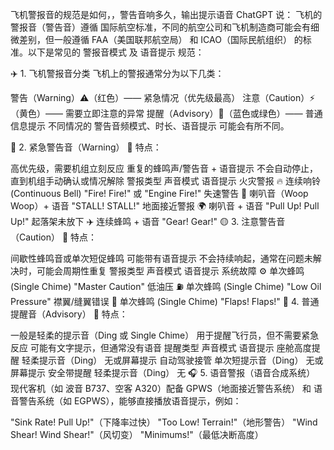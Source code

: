 


飞机警报音的规范是如何，，警告音响多久，输出提示语音
ChatGPT 说：
飞机的警报音（警告音）遵循 国际航空标准，不同的航空公司和飞机制造商可能会有细微差别，但一般遵循 FAA（美国联邦航空局） 和 ICAO（国际民航组织） 的标准。以下是常见的 警报音模式 及 语音提示 规范：

✈️ 1. 飞机警报音分类
飞机上的警报通常分为以下几类：

警告（Warning）⚠️（红色）—— 紧急情况（优先级最高）
注意（Caution）⚡（黄色）—— 需要立即注意的异常
提醒（Advisory）🔔（蓝色或绿色）—— 普通信息提示
不同情况的 警告音频模式、时长、语音提示 可能会有所不同。

🔴 2. 紧急警告音（Warning）
🔹 特点：

高优先级，需要机组立刻反应
重复的蜂鸣声/警告音 + 语音提示
不会自动停止，直到机组手动确认或情况解除
警报类型	声音模式	语音提示
火灾警报 🔥	连续响铃 (Continuous Bell)	"Fire! Fire!" 或 "Engine Fire!"
失速警告 🚨	喇叭音（Woop Woop）+ 语音	"STALL! STALL!"
地面接近警报 🌍	喇叭音 + 语音	"Pull Up! Pull Up!"
起落架未放下 ✈️	连续蜂鸣 + 语音	"Gear! Gear!"
🟡 3. 注意警告音（Caution）
🔹 特点：

间歇性蜂鸣音或单次短促蜂鸣
可能带有语音提示
不会持续响起，通常在问题未解决时，可能会周期性重复
警报类型	声音模式	语音提示
系统故障 ⚙️	单次蜂鸣 (Single Chime)	"Master Caution"
低油压 ⛽	单次蜂鸣 (Single Chime)	"Low Oil Pressure"
襟翼/缝翼错误 🛬	单次蜂鸣 (Single Chime)	"Flaps! Flaps!"
🔵 4. 普通提醒音（Advisory）
🔹 特点：

一般是轻柔的提示音（Ding 或 Single Chime）
用于提醒飞行员，但不需要紧急反应
可能有文字提示，但通常没有语音
提醒类型	声音模式	语音提示
座舱高度提醒	轻柔提示音（Ding）	无或屏幕提示
自动驾驶接管	单次短提示音（Ding）	无或屏幕提示
安全带提醒	轻柔提示音（Ding）	无
🎧 5. 语音警报（语音合成系统）
现代客机（如 波音 B737、空客 A320）配备 GPWS（地面接近警告系统） 和 语音警告系统（如 EGPWS），能够直接播放语音提示，例如：

"Sink Rate! Pull Up!"（下降率过快）
"Too Low! Terrain!"（地形警告）
"Wind Shear! Wind Shear!"（风切变）
"Minimums!"（最低决断高度）